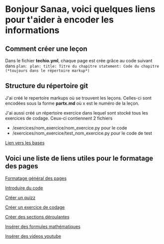 # Bonjour Sanaa, voici quelques liens pour t'aider à encoder les informations

## Comment créer une leçon

Dans le fichier **techio.yml**, chaque page est crée grâce au code suivant dans `plan`:
`
plan:
  title: Titre du chapitre
  statement: Code du chapitre (*toujours dans le répertoire markup*)` 




## Structure du répertoire git

J'ai créé le repertoire markups où se trouvent les leçons. Celles-ci sont encodées sous la forme **partx.md** où x est le numéro de la leçon.

J'ai aussi créé un répertoire exercice dans lequel sont stocké tous les exercices de codage. Ceux-ci contiennent 2 fichiers
* /exercices/nom_exercice/nom_exercice.py pour le code
* /exercices/nom_exercice/test_nom_exercice.py pour le code de test

[Lien vers les bases](https://tech.io/playgrounds/408/tech-io-documentation/techio-yml)


## Voici une liste de liens utiles pour le formatage des pages

[Formatage général des pages](https://tech.io/playgrounds/408/tech-io-documentation/markdown-cheatsheet)

[Introduire du code](https://tech.io/playgrounds/408/tech-io-documentation/code-snippets)

[Créer un quizz](https://tech.io/playgrounds/408/tech-io-documentation/quiz)

[Créer un exercice de codage](https://tech.io/playgrounds/408/tech-io-documentation/coding-exercise)

[Créer des sections déroulantes](https://tech.io/playgrounds/408/tech-io-documentation/collapse-uncollapse-section)

[Insérer des formules mathématiques](https://tech.io/playgrounds/408/tech-io-documentation/math-formula)

[Insérer des videos youtube](https://tech.io/playgrounds/408/tech-io-documentation/magic-links)
